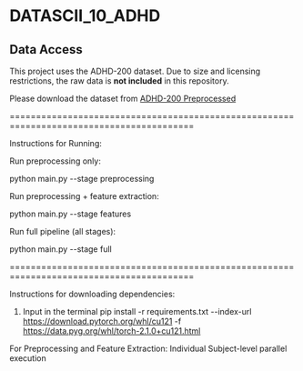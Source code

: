 # DATASCII_10_ADHD

## Data Access

This project uses the ADHD-200 dataset. Due to size and licensing restrictions, the raw data is **not included** in this repository.

Please download the dataset from [ADHD-200 Preprocessed](http://fcon_1000.projects.nitrc.org/indi/adhd200/)

=========================================================================================

Instructions for Running:

Run preprocessing only:

python main.py --stage preprocessing

Run preprocessing + feature extraction:

python main.py --stage features

Run full pipeline (all stages):

python main.py --stage full

=========================================================================================

Instructions for downloading dependencies:

1. Input in the terminal
   pip install -r requirements.txt --index-url https://download.pytorch.org/whl/cu121 -f https://data.pyg.org/whl/torch-2.1.0+cu121.html

For Preprocessing and Feature Extraction:
Individual Subject-level parallel execution
